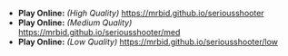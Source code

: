 * **Play Online:** *(High Quality)* https://mrbid.github.io/seriousshooter
* **Play Online:** *(Medium Quality)* https://mrbid.github.io/seriousshooter/med
* **Play Online:** *(Low Quality)* https://mrbid.github.io/seriousshooter/low
